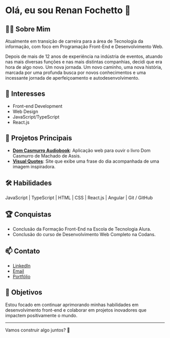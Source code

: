 # Olá, eu sou Renan Fochetto 👋


## 🧑‍💼 Sobre Mim
Atualmente em transição de carreira para a área de Tecnologia da informação, com foco em Programação Front-End e Desenvolvimento Web.

Depois de mais de 12 anos de experiência na indústria de eventos, atuando nas mais diversas funções e nas mais distintas companhias, decidi que era hora de algo novo. Um nova jornada. Um novo caminho, uma nova história, marcada por uma profunda busca por novos conhecimentos e uma incessante jornada de aperfeiçoamento e autodesenvolvimento.


## 🚀 Interesses
- Front-end Development
- Web Design
- JavaScript/TypeScript
- React.js


## 🌟 Projetos Principais
- **[Dom Casmurro Audiobook](https://dom-casmurro-audiobook.vercel.app/)**: Aplicação web para ouvir o livro Dom Casmurro de Machado de Assis.
- **[Visual Quotes](https://visual-quotes-rnn.vercel.app/)**: Site que exibe uma frase do dia acompanhada de uma imagem inspiradora.


## 🛠️ Habilidades
JavaScript | TypeScript | HTML | CSS | React.js | Angular | Git / GitHub


## 🏆 Conquistas
- Conclusão da Formação Front-End na Escola de Tecnologia Alura.
- Conclusão do curso de Desenvolvimento Web Completo na Codans.


## 📫 Contato
- [LinkedIn](https://www.linkedin.com/in/renanfochetto/)
- [Email](renandfochetto@gmail.com)
- [Portfólio](https://portifolio-renanfochetto.vercel.app/)


## 🎯 Objetivos
Estou focado em continuar aprimorando minhas habilidades em desenvolvimento front-end e colaborar em projetos inovadores que impactem positivamente o mundo.


---


Vamos construir algo juntos? 🚀
